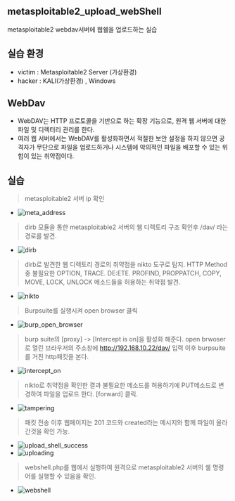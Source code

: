 ## metasploitable2_upload_webShell
metasploitable2 webdav서버에 웹쉘을 업로드하는 실습

## 실습 환경
- victim : Metasploitable2 Server (가상환경)
- hacker : KALI(가상환경) , Windows

## WebDav
- WebDAV는 HTTP 프로토콜을 기반으로 하는 확장 기능으로, 원격 웹 서버에 대한 파일 및 디렉터리 관리를 한다.
- 여러 웹 서버에서는 WebDAV를 활성화하면서 적절한 보안 설정을 하지 않으면 공격자가 무단으로 파일을 업로드하거나 시스템에 악의적인 파일을 배포할 수 있는 위험이 있는 취약점이다.

## 실습
> metasploitable2 서버 ip 확인
- ![meta_address](https://github.com/hanmin0512/metasploitable2_upload_webShell/assets/37041208/dd9b7b35-f079-44cb-8a72-58f67fbda9c6)

> dirb 모듈을 통한 metasploitable2 서버의 웹 디렉토리 구조 확인후 /dav/ 라는 경로를 발견.
-  ![dirb](https://github.com/hanmin0512/metasploitable2_upload_webShell/assets/37041208/13f287f7-357a-49ee-8ef6-040c4640f76b)

> dirb로 발견한 웹 디렉토리 경로의 취약점을 nikto 도구로 탐지.
> HTTP Method중 불필요한 OPTION, TRACE. DE:ETE. PROFIND, PROPPATCH, COPY, MOVE, LOCK, UNLOCK 메소드들을 허용하는 취약점 발견.
- ![nikto](https://github.com/hanmin0512/metasploitable2_upload_webShell/assets/37041208/98a24394-445e-4760-8bd5-d9fde7085c79)

> Burpsuite를 실행시켜 open browser 클릭
- ![burp_open_browser](https://github.com/hanmin0512/metasploitable2_upload_webShell/assets/37041208/bbfdbb0c-f332-43b7-b18f-be852b714bae)

> burp suite의 [proxy] -> [Intercept is on]을 활성화 해준다.
> open brwoser로 열린 브라우저의 주소창에 http://192.168.10.22/dav/ 입력
> 이후 burpsuite를 거친 http패킷을 본다. 
- ![intercept_on](https://github.com/hanmin0512/metasploitable2_upload_webShell/assets/37041208/73f839bc-b8aa-47be-9437-2c110aed9d32)

> nikto로 취약점을 확인한 결과 불필요한 메소드를 허용하기에 PUT메소드로 변경하여 파일을 업로드 한다. [forward] 클릭.
- ![tampering](https://github.com/hanmin0512/metasploitable2_upload_webShell/assets/37041208/4a95b7eb-e6bf-417d-bc51-c120f9156908)

> 패킷 전송 이후 웹페이지는 201 코드와 created라는 메시지와 함께 파일이 올라간것을 확인 가능.
- ![upload_shell_success](https://github.com/hanmin0512/metasploitable2_upload_webShell/assets/37041208/b9a8b37b-d118-4a26-a5c8-c912255cab95)
- ![uploading](https://github.com/hanmin0512/metasploitable2_upload_webShell/assets/37041208/29ff72c8-fb76-468e-a017-da5427627e48)

> webshell.php를 웹에서 실행하여 원격으로 metasploitable2 서버의 쉘 명령어를 실행할 수 있음을 확인.
- ![webshell](https://github.com/hanmin0512/metasploitable2_upload_webShell/assets/37041208/ebc22041-3309-4783-8ca6-d0c1be265cc6)



